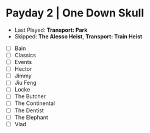 # Payday 2 | One Down Skull
- Last Played: **Transport: Park**
- Skipped: **The Alesso Heist**, **Transport: Train Heist**
- [ ] Bain
- [ ] Classics
- [ ] Events
- [ ] Hector
- [ ] Jimmy
- [ ] Jiu Feng
- [ ] Locke
- [ ] The Butcher
- [ ] The Continental
- [ ] The Dentist
- [ ] The Elephant
- [ ] Vlad
